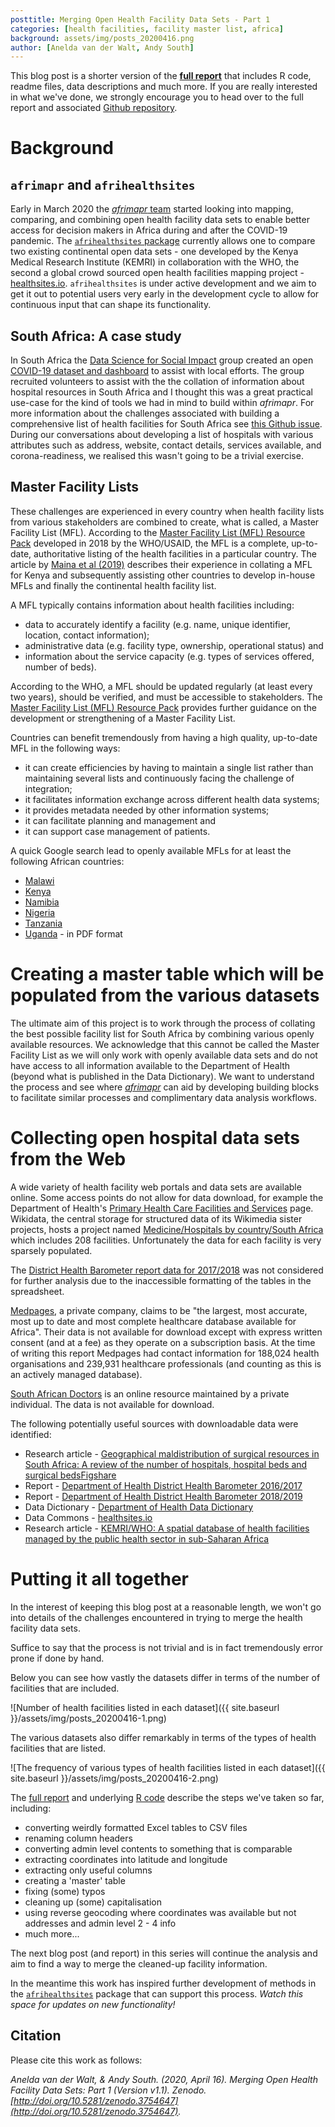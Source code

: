 ```yaml
---
posttitle: Merging Open Health Facility Data Sets - Part 1
categories: [health facilities, facility master list, africa]
background: assets/img/posts_20200416.png
author: [Anelda van der Walt, Andy South]
---
```


This blog post is a shorter version of the **[full report](https://htmlpreview.github.io/?https://github.com/anelda/merge_open_hospital_data/blob/master/reports/merge_open_hospital_data_part1.html)** that includes R code, readme files, data descriptions and much more. If you are really interested in what we've done, we strongly encourage you to head over to the full report and associated [Github repository](https://github.com/anelda/merge_open_hospital_data/). 

# Background

## `afrimapr` and `afrihealthsites`

Early in March 2020 the [_afrimapr_ team](http://afrimapr.org) started looking into mapping, comparing, and combining open health facility data sets to enable better access for decision makers in Africa during and after the COVID-19 pandemic. The [`afrihealthsites` package](http://afrimapr.org/code) currently allows one to compare two existing continental open data sets - one developed by the Kenya Medical Research Institute (KEMRI) in collaboration with the WHO, the second a global crowd sourced open health facilities mapping project - [healthsites.io](https://healthsites.io). `afrihealthsites` is under active development and we aim to get it out to potential users very early in the development cycle to allow for continuous input that can shape its functionality.

## South Africa: A case study

In South Africa the [Data Science for Social Impact](https://dsfsi.github.io/) group created an open [COVID-19 dataset and dashboard](https://arxiv.org/abs/2004.04813) to assist with local efforts. The group recruited volunteers to assist with the the collation of information about hospital resources in South Africa and I thought this was a great practical use-case for the kind of tools we had in mind to build within _afrimapr_. For more information about the challenges associated with building a comprehensive list of health facilities for South Africa see [this Github issue](https://github.com/dsfsi/covid19za/issues/115). During our conversations about developing a list of hospitals with various attributes such as address, website, contact details, services available, and corona-readiness, we realised this wasn't going to be a trivial exercise.

## Master Facility Lists

These challenges are experienced in every country when health facility lists from various stakeholders are combined to create, what is called, a Master Facility List (MFL). According to the [Master Facility List (MFL) Resource Pack](https://www.who.int/healthinfo/MFL_Resource_Package_Jan2018.pdf?ua=1) developed in 2018 by the WHO/USAID, the MFL is a complete, up-to-date, authoritative listing of the health facilities in a particular country. The article by [Maina et al (2019)](https://www.ncbi.nlm.nih.gov/pmc/articles/PMC6658526/) describes their experience in collating a MFL for Kenya and subsequently assisting other countries to develop in-house MFLs and finally the continental health facility list.

A MFL typically contains information about health facilities including:

- data to accurately identify a facility (e.g. name, unique identifier, location, contact information);
- administrative data (e.g. facility type, ownership, operational status) and
- information about the service capacity (e.g. types of services offered, number of beds).

According to the WHO, a MFL should be updated regularly (at least every two years), should be verified, and must be accessible to stakeholders. The [Master Facility List (MFL) Resource Pack](https://www.who.int/healthinfo/MFL_Resource_Package_Jan2018.pdf?ua=1) provides further guidance on the development or strengthening of a Master Facility List. 

Countries can benefit tremendously from having a high quality, up-to-date MFL in the following ways:

- it can create efficiencies by having to maintain a single list rather than maintaining several lists and continuously facing the challenge of integration;
- it facilitates information exchange across different health data systems;
- it provides metadata needed by other information systems;
- it can facilitate planning and management and
- it can support case management of patients.

A quick Google search lead to openly available MFLs for at least the following African countries:

- [Malawi](https://github.com/BaobabHealthTrust/master-facility-list)
- [Kenya](http://kmhfl.health.go.ke/#/home)
- [Namibia](https://mfl.mhss.gov.na/)
- [Nigeria](https://hfr.health.gov.ng/download/facilities)
- [Tanzania](http://hfrportal.moh.go.tz/)
- [Uganda](https://health.go.ug/sites/default/files/Signed%20n%20final%20mfl.pdf) - in PDF format

# Creating a master table which will be populated from the various datasets

The ultimate aim of this project is to work through the process of collating the best possible facility list for South Africa by combining various openly available resources. We acknowledge that this cannot be called the Master Facility List as we will only work with openly available data sets and do not have access to all information available to the Department of Health (beyond what is published in the Data Dictionary). We want to understand the process and see where [_afrimapr_](http://afrimapr.org) can aid by developing building blocks to facilitate similar processes and complimentary data analysis workflows. 

# Collecting open hospital data sets from the Web

A wide variety of health facility web portals and data sets are available online. Some access points do not allow for data download, for example the Department of Health's [Primary Health Care Facilities and Services](https://www.healthestablishments.org.za/Home/Facility) page. Wikidata, the central storage for structured data of its Wikimedia sister projects, hosts a project named [Medicine/Hospitals by country/South Africa](https://www.wikidata.org/wiki/Wikidata:WikiProject_Medicine/Hospitals_by_country/South_Africa) which includes 208 facilities. Unfortunately the data for each facility is very sparsely populated.

The [District Health Barometer report data for 2017/2018](https://www.hst.org.za/publications/Pages/DHB20172018.aspx) was not considered for further analysis due to the inaccessible formatting of the tables in the spreadsheet.

[Medpages](https://www.medpages.info/sf/index.php?page=homepage), a private company, claims to be "the largest, most accurate, most up to date and most complete healthcare database available for Africa". Their data is not available for download except with express written consent (and at a fee) as they operate on a subscription basis. At the time of writing this report Medpages had contact information for 188,024 health organisations and 239,931 healthcare professionals (and counting as this is an actively managed database).

[South African Doctors](http://doctors-hospitals-medical-cape-town-south-africa.blaauwberg.net) is an online resource maintained by a private individual. The data is not available for download.

The following potentially useful sources with downloadable data were identified:

- Research article - [Geographical maldistribution of surgical resources in South Africa: A review of the number of hospitals, hospital beds and surgical beds](http://www.samj.org.za/index.php/samj/article/view/12143)[Figshare](https://figshare.com/articles/SURGICAL_RESOURCES_latestmarch2016_xlsx/12066711) 
- Report - [Department of Health District Health Barometer 2016/2017](http://www.health.gov.za/index.php/2014-03-17-09-09-38/reports/category/424-reports-2017#) 
- Report - [Department of Health District Health Barometer 2018/2019](https://www.hst.org.za/publications/Pages/DISTRICT-HEALTH-BAROMETER-201819.aspx)
- Data Dictionary - [Department of Health Data Dictionary](https://dd.dhmis.org/orgunits.html?file=NIDS%20Integrated&source=nids&ver=91b9) 
- Data Commons - [healthsites.io](https://healthsites.io/)
- Research article - [KEMRI/WHO: A spatial database of health facilities managed by the public health sector in sub-Saharan Africa](https://dx.doi.org/10.1038%2Fs41597-019-0142-2)

# Putting it all together

In the interest of keeping this blog post at a reasonable length, we won't go into details of the challenges encountered in trying to merge the health facility data sets.

Suffice to say that the process is not trivial and is in fact tremendously error prone if done by hand. 

Below you can see how vastly the datasets differ in terms of the number of facilities that are included.

![Number of health facilities listed in each dataset]({{ site.baseurl }}/assets/img/posts_20200416-1.png)

The various datasets also differ remarkably in terms of the types of health facilities that are listed.

![The frequency of various types of health facilities listed in each dataset]({{ site.baseurl }}/assets/img/posts_20200416-2.png)

The [full report](https://htmlpreview.github.io/?https://github.com/anelda/merge_open_hospital_data/blob/master/reports/merge_open_hospital_data_part1.html) and underlying [R code](https://github.com/anelda/merge_open_hospital_data/blob/master/reports/merge_open_hospital_data_part1.Rmd) describe the steps we've taken so far, including:

- converting weirdly formatted Excel tables to CSV files
- renaming column headers
- converting admin level contents to something that is comparable
- extracting coordinates into latitude and longitude
- extracting only useful columns
- creating a 'master' table
- fixing (some) typos
- cleaning up (some) capitalisation
- using reverse geocoding where coordinates was available but not addresses and admin level 2 - 4 info
- much more...

The next blog post (and report) in this series will continue the analysis and aim to find a way to merge the cleaned-up facility information.

In the meantime this work has inspired further development of methods in the [`afrihealthsites`](http://www.afrimapr.org/code) package that can support this process. _Watch this space for updates on new functionality!_

## Citation

Please cite this work as follows:

_Anelda van der Walt, & Andy South. (2020, April 16). Merging Open Health Facility Data Sets: Part 1 (Version v1.1). Zenodo. [http://doi.org/10.5281/zenodo.3754647](http://doi.org/10.5281/zenodo.3754647)._
